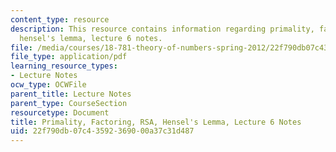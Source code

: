 ```yaml
---
content_type: resource
description: This resource contains information regarding primality, factoring, RSA,
  hensel's lemma, lecture 6 notes.
file: /media/courses/18-781-theory-of-numbers-spring-2012/22f790db07c43592369000a37c31d487_MIT18_781S12_lec6.pdf
file_type: application/pdf
learning_resource_types:
- Lecture Notes
ocw_type: OCWFile
parent_title: Lecture Notes
parent_type: CourseSection
resourcetype: Document
title: Primality, Factoring, RSA, Hensel's Lemma, Lecture 6 Notes
uid: 22f790db-07c4-3592-3690-00a37c31d487
---
```

